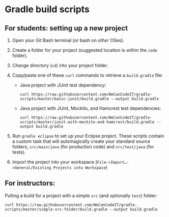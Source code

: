 # Gradle build scripts

## For students: setting up a new project

1. Open your Git Bash terminal (or bash on *other* OSes).
1. Create a folder for your project (suggested location is within the `code` folder).
1. Change directory (`cd`) into your project folder.
1. Copy/paste one of these `curl` commands to retrieve a `build.gradle` file:
	- Java project with JUnit test dependency:

		`curl https://raw.githubusercontent.com/WeCanCodeIT/gradle-scripts/master/basic-junit/build.gradle --output build.gradle`

	- Java project with JUnit, Mockito, and Hamcrest test dependencies:

		`curl https://raw.githubusercontent.com/WeCanCodeIT/gradle-scripts/master/junit-with-mockito-and-hamcrest/build.gradle --output build.gradle`
		
1. Run `gradle eclipse` to set up your Eclipse project. These scripts contain a custom task that will automagically create your standard source folders, `src/main/java` (for production code) and `src/test/java` (for tests).
1. Import the project into your workspace (`File->Import…->General/Existing Projects into Workspace`)

## For instructors:

Pulling a build for a project with a simple `src` (and optionally `test`) folder:

`curl https://raw.githubusercontent.com/WeCanCodeIT/gradle-scripts/master/simple-src-folder/build.gradle --output build.gradle`
